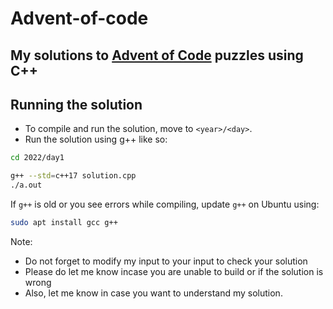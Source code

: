 # Advent-of-code
## My solutions to [Advent of Code](https://adventofcode.com/) puzzles using C++

## Running the solution
- To compile and run the solution, move to `<year>/<day>`.
- Run the solution using g++ like so:

```bash
cd 2022/day1
```
```bash
g++ --std=c++17 solution.cpp
./a.out
```

If `g++` is old or you see errors while compiling, update `g++` on Ubuntu using:
```bash
sudo apt install gcc g++
```

Note: 
- Do not forget to modify my input to your input to check your solution
- Please do let me know incase you are unable to build or if the solution is wrong
- Also, let me know in case you want to understand my solution.
